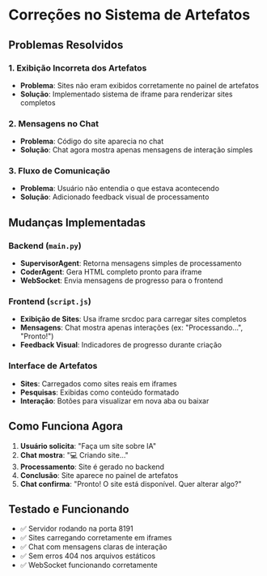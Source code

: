 # Correções no Sistema de Artefatos

## Problemas Resolvidos

### 1. **Exibição Incorreta dos Artefatos**
- **Problema**: Sites não eram exibidos corretamente no painel de artefatos
- **Solução**: Implementado sistema de iframe para renderizar sites completos

### 2. **Mensagens no Chat**
- **Problema**: Código do site aparecia no chat
- **Solução**: Chat agora mostra apenas mensagens de interação simples

### 3. **Fluxo de Comunicação**
- **Problema**: Usuário não entendia o que estava acontecendo
- **Solução**: Adicionado feedback visual de processamento

## Mudanças Implementadas

### Backend (`main.py`)
- **SupervisorAgent**: Retorna mensagens simples de processamento
- **CoderAgent**: Gera HTML completo pronto para iframe
- **WebSocket**: Envia mensagens de progresso para o frontend

### Frontend (`script.js`)
- **Exibição de Sites**: Usa iframe srcdoc para carregar sites completos
- **Mensagens**: Chat mostra apenas interações (ex: "Processando...", "Pronto!")
- **Feedback Visual**: Indicadores de progresso durante criação

### Interface de Artefatos
- **Sites**: Carregados como sites reais em iframes
- **Pesquisas**: Exibidas como conteúdo formatado
- **Interação**: Botões para visualizar em nova aba ou baixar

## Como Funciona Agora

1. **Usuário solicita**: "Faça um site sobre IA"
2. **Chat mostra**: "💻 Criando site..."
3. **Processamento**: Site é gerado no backend
4. **Conclusão**: Site aparece no painel de artefatos
5. **Chat confirma**: "Pronto! O site está disponível. Quer alterar algo?"

## Testado e Funcionando
- ✅ Servidor rodando na porta 8191
- ✅ Sites carregando corretamente em iframes
- ✅ Chat com mensagens claras de interação
- ✅ Sem erros 404 nos arquivos estáticos
- ✅ WebSocket funcionando corretamente